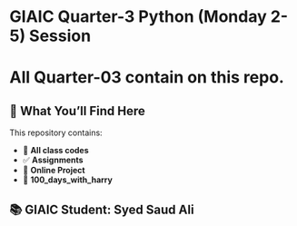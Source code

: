 # GIAIC Quarter-3 Python (Monday 2-5) Session
# All Quarter-03 contain on this repo. 

## 📌 What You’ll Find Here  
This repository contains:  
- 📂 **All class codes**  
- ✅ **Assignments**
- 💪 **Online Project**
- 💯 **100_days_with_harry**

## 📚 GIAIC Student: **Syed Saud Ali**  


